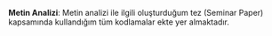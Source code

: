 **Metin Analizi**:
Metin analizi ile ilgili oluşturduğum tez (Seminar Paper) kapsamında kullandığım tüm kodlamalar ekte yer almaktadır.
